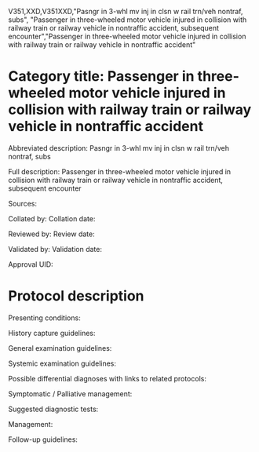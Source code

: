 V351,XXD,V351XXD,"Pasngr in 3-whl mv inj in clsn w rail trn/veh nontraf, subs", "Passenger in three-wheeled motor vehicle injured in collision with railway train or railway vehicle in nontraffic accident, subsequent encounter","Passenger in three-wheeled motor vehicle injured in collision with railway train or railway vehicle in nontraffic accident"
# Category title: Passenger in three-wheeled motor vehicle injured in collision with railway train or railway vehicle in nontraffic accident

Abbreviated description: Pasngr in 3-whl mv inj in clsn w rail trn/veh nontraf, subs

Full description: Passenger in three-wheeled motor vehicle injured in collision with railway train or railway vehicle in nontraffic accident, subsequent encounter

Sources:

Collated by:
Collation date:

Reviewed by:
Review date:

Validated by:
Validation date:

Approval UID:

# Protocol description

Presenting conditions:

History capture guidelines:

General examination guidelines:

Systemic examination guidelines:

Possible differential diagnoses with links to related protocols:

Symptomatic / Palliative management:

Suggested diagnostic tests:

Management:

Follow-up guidelines:
